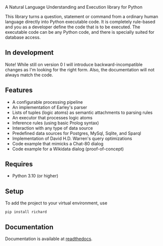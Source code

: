 A Natural Language Understanding and Execution library for Python

This library turns a question, statement or command from a ordinary human language directly into Python executable code. It is completely rule-based and you as a developer define the code that is to be executed. The executable code can be any Python code, and there is specially suited for database access.

## In development

Note! While still on version 0 I will introduce backward-incompatible changes as I'm looking for the right form. Also, the documentation will not always match the code.

## Features

* A configurable processing pipeline
* An implementation of Earley's parser
* Lists of tuples (logic atoms) as semantic attachments to parsing rules
* An executor that processes logic atoms
* Inference rules (using basic Prolog syntax)
* Interaction with any type of data source
* Predefined data sources for Postgres, MySql, Sqlite, and Sparql
* Implementation of David H.D. Warren's query optimizations
* Code example that mimicks a Chat-80 dialog
* Code example for a Wikidata dialog (proof-of-concept)

## Requires

* Python 3.10 (or higher)

## Setup

To add the project to your virtual environment, use

    pip install richard

## Documentation

Documentation is available at [readthedocs](https://richard.readthedocs.io/).

